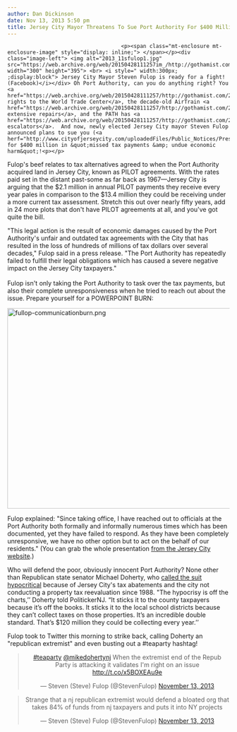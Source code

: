 ```yaml
---
author: Dan Dickinson
date: Nov 13, 2013 5:50 pm
title: Jersey City Mayor Threatens To Sue Port Authority For $400 Million
---
```


	
										<p><span class="mt-enclosure mt-enclosure-image" style="display: inline;"> </span></p><div class="image-left"> <img alt="2013_11sfulop1.jpg" src="https://web.archive.org/web/20150428111257im_/http://gothamist.com/attachments/jen/2013_11sfulop1.jpg" width="300" height="395"> <br> <i style=" width:300px; ;display:block"> Jersey City Mayor Steven Fulop is ready for a fight! (Facebook)</i></div> Oh Port Authority, can you do anything right? You <a href="https://web.archive.org/web/20150428111257/http://gothamist.com/2013/09/08/port_authority_sold_rights_to_world.php">lowball rights to the World Trade Center</a>, the decade-old AirTrain <a href="https://web.archive.org/web/20150428111257/http://gothamist.com/2013/09/06/airtrain_service_will_start_getting.php">needed extensive repairs</a>, and the PATH has <a href="https://web.archive.org/web/20150428111257/http://gothamist.com/2013/01/08/what_to_do_when_the_escaltor_goes_t.php">psychotic escalators</a>.  And now, newly elected Jersey City mayor Steven Fulop announced plans to sue you (<a herf="http://www.cityofjerseycity.com/uploadedFiles/Public_Notices/Press_Releases/Port%20Authority%20Press%20Release.pdf">PDF</a>) for $400 million in &quot;missed tax payments &amp; undue economic harm&quot;!<p></p>

<p>Fulop&apos;s beef relates to tax alternatives agreed to when the Port Authority acquired land in Jersey City, known as PILOT agreements.  With the rates paid set in the distant past-some as far back as 1967&#x2014;Jersey City is arguing that the $2.1 million in annual PILOT payments they receive every year pales in comparison to the $13.4 million they could be receiving under a more current tax assessment.  Stretch this out over nearly fifty years, add in 24 more plots that don&apos;t have PILOT agreements at all, and you&apos;ve got quite the bill.</p>

<p>&quot;This legal action is the result of economic damages caused by the Port Authority&apos;s unfair and outdated tax agreements with the City that has resulted in the loss of hundreds of millions of tax dollars over several decades,&quot; Fulop said in a press release. &quot;The Port Authority has repeatedly failed to fulfill their legal obligations which has caused a severe negative impact on the Jersey City taxpayers.&quot;<br>
 <br>
Fulop isn&apos;t only taking the Port Authority to task over the tax payments, but also their complete unresponsiveness when he tried to reach out about the issue.  Prepare yourself for a POWERPOINT BURN:</p>

<p><span class="mt-enclosure mt-enclosure-image" style="display: inline;"> <img alt="fullop-communicationburn.png" src="https://web.archive.org/web/20150428111257im_/http://gothamist.com/attachments/Dan Dickinson/fullop-communicationburn.png" width="640" height="454" class="image-none"> </span></p>

<p>Fulop explained: &quot;Since taking office, I have reached out to officials at the Port Authority both formally and informally numerous times which has been documented, yet they have failed to respond. As they have been completely unresponsive, we have no other option but to act on the behalf of our residents.&quot;  (You can grab the whole presentation <a href="https://web.archive.org/web/20150428111257/http://www.cityofjerseycity.com/uploadedFiles/Homepage/Port%20Authority%20Discussion%20Document%20vF(1).pdf">from the Jersey City website</a>.)</p>

<p>Who will defend the poor, obviously innocent Port Authority? None other than Republican state senator Michael Doherty, who <a href="https://web.archive.org/web/20150428111257/http://www.politickernj.com/69521/doherty-jersey-city-threatening-port-authority-suit-over-pilots-hypocrisy">called the suit hypocritical</a> because of Jersey City&apos;s tax abatements and the city not conducting a property tax reevaluation since 1988. &quot;The hypocrisy is off the charts,&#x2019;&#x2019; Doherty told PolitickerNJ.  &#x201C;It sticks it to the county taxpayers because it&#x2019;s off the books. It sticks it to the local school districts because they can&#x2019;t collect taxes on those properties.  It&#x2019;s an incredible double standard. That&#x2019;s $120 million they could be collecting every year.&#x2019;&#x2019;</p>

<p>Fulop took to Twitter this morning to strike back, calling Doherty an &quot;republican extremist&quot; and even busting out a #teaparty hashtag!</p>

<center><blockquote class="twitter-tweet"><p><a href="https://web.archive.org/web/20150428111257/https://twitter.com/search?q=%23teaparty&amp;src=hash">#teaparty</a> <a href="https://web.archive.org/web/20150428111257/https://twitter.com/mikedohertynj">@mikedohertynj</a> When the extremist end of the Repub Party is attacking it validates I&apos;m right on an issue <a href="https://web.archive.org/web/20150428111257/http://t.co/x5BOXEAu9e">http://t.co/x5BOXEAu9e</a></p>&#x2014; Steven (Steve) Fulop (@StevenFulop) <a href="https://web.archive.org/web/20150428111257/https://twitter.com/StevenFulop/statuses/400596077033689090">November 13, 2013</a></blockquote>
<script async src="//web.archive.org/web/20150428111257js_/http://platform.twitter.com/widgets.js" charset="utf-8"></script>

<blockquote class="twitter-tweet"><p>Strange that a nj republican extremist would defend a bloated org that takes 84% of funds from nj taxpayers and puts it into NY projects</p>&#x2014; Steven (Steve) Fulop (@StevenFulop) <a href="https://web.archive.org/web/20150428111257/https://twitter.com/StevenFulop/statuses/400596547588882432">November 13, 2013</a></blockquote>
<script async src="//web.archive.org/web/20150428111257js_/http://platform.twitter.com/widgets.js" charset="utf-8"></script></center>					
										
									
				